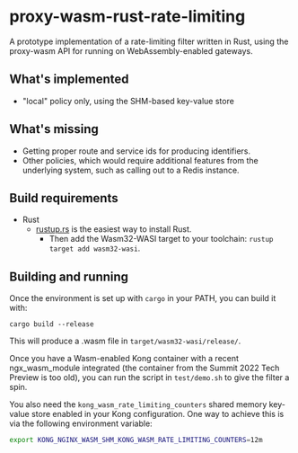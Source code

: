 # proxy-wasm-rust-rate-limiting

A prototype implementation of a rate-limiting filter written in Rust,
using the proxy-wasm API for running on WebAssembly-enabled gateways.

## What's implemented

* "local" policy only, using the SHM-based key-value store

## What's missing

* Getting proper route and service ids for producing identifiers.
* Other policies, which would require additional features from the
  underlying system, such as calling out to a Redis instance.

## Build requirements

* Rust
  * [rustup.rs](https://rustup.rs) is the easiest way to install Rust.
    * Then add the Wasm32-WASI target to your toolchain: `rustup target add wasm32-wasi`.

## Building and running

Once the environment is set up with `cargo` in your PATH,
you can build it with:

```
cargo build --release
```

This will produce a .wasm file in `target/wasm32-wasi/release/`.

Once you have a Wasm-enabled Kong container with a recent ngx_wasm_module
integrated (the container from the Summit 2022 Tech Preview is too old),
you can run the script in `test/demo.sh` to give the filter a spin.

You also need the `kong_wasm_rate_limiting_counters` shared memory
key-value store enabled in your Kong configuration. One way to
achieve this is via the following environment variable:

```sh
export KONG_NGINX_WASM_SHM_KONG_WASM_RATE_LIMITING_COUNTERS=12m
```
